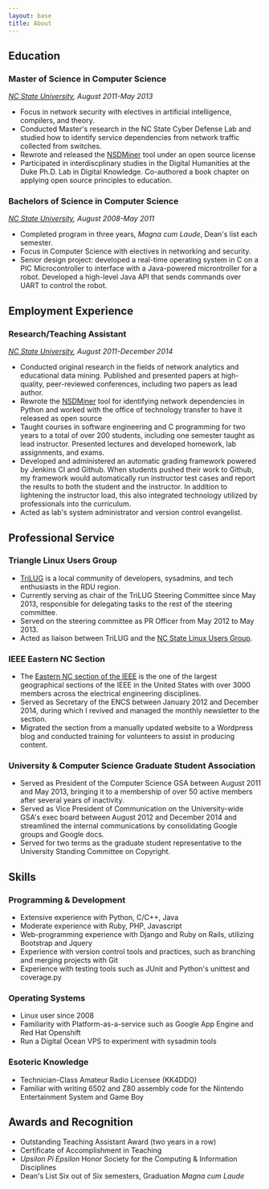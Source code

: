 ```yaml
---
layout: base
title: About
---
```


Education
---------

### Master of Science in Computer Science ###
*[NC State University][], August 2011-May 2013*

 * Focus in network security with electives in artificial intelligence, compilers, and theory.
 * Conducted Master's research in the NC State Cyber Defense Lab and studied how to identify  service dependencies from network traffic collected from switches.
 * Rewrote and released the [NSDMiner][] tool under an open source license
 * Participated in interdiscplinary studies in the Digital Humanities at the Duke Ph.D. Lab in Digital Knowledge. Co-authored a book chapter on applying open source principles to education.


### Bachelors of Science in Computer Science ###
*[NC State University][], August 2008-May 2011*

 * Completed program in three years, *Magna cum Laude*, Dean's list each semester.
 * Focus in Computer Science with electives in networking and security.
 * Senior design project: developed a real-time operating system in C on a PIC Microcontroller to interface with a Java-powered microntroller for a robot. Developed a high-level Java API that sends commands over UART to control the robot.


Employment Experience
---------------------

### Research/Teaching Assistant ###
*[NC State University][], August 2011-December 2014*

 * Conducted original research in the fields of network analytics and educational data mining. Published and presented papers at high-quality, peer-reviewed conferences, including two papers as lead author.
 * Rewrote the [NSDMiner][] tool for identifying network dependencies in Python and worked with the office of technology transfer to have it released as open source
 * Taught courses in software engineering and C programming for two years to a total of over 200 students, including one semester taught as lead instructor. Presented lectures and developed homework, lab assignments, and exams.
 * Developed and administered an automatic grading framework powered by Jenkins CI and Github. When students pushed their work to Github, my framework would automatically run instructor test cases and report the results to both the student and the instructor. In addition to lightening the instructor load, this also integrated technology utilized by professionals into the curriculum.
 * Acted as lab's system administrator and version control evangelist.


Professional Service
--------------------

### Triangle Linux Users Group ###
 * [TriLUG][] is a local community of developers, sysadmins, and tech enthusiasts in the RDU region.
 * Currently serving as chair of the TriLUG Steering Committee since May 2013, responsible for delegating tasks to the rest of the steering committee.
 * Served on the steering committee as PR Officer from May 2012 to May 2013.
 * Acted as liaison between TriLUG and the [NC State Linux Users Group][].

### IEEE Eastern NC Section ###
 * The [Eastern NC section of the IEEE][] is the one of the largest geographical sections of the IEEE in the United States with over 3000 members across the electrical engineering disciplines.
 * Served as Secretary of the ENCS between January 2012 and December 2014, during which I revived and managed the monthly newsletter to the section.
 * Migrated the section from a manually updated website to a Wordpress blog and conducted training for volunteers to assist in producing content.

### University & Computer Science Graduate Student Association ###
 * Served as President of the Computer Science GSA between August 2011 and May 2013, bringing it to a membership of over 50 active members after several years of inactivity.
 * Served as Vice President of Communication on the University-wide GSA's exec board between August 2012 and December 2014 and streamlined the internal communications by consolidating Google groups and Google docs.
 * Served for two terms as the graduate student representative to the University Standing Committee on Copyright.


Skills
------

### Programming & Development ###
 * Extensive experience with Python, C/C++, Java
 * Moderate experience with Ruby, PHP, Javascript
 * Web-programming experience with Django and Ruby on Rails, utilizing Bootstrap and Jquery
 * Experience with version control tools and practices, such as branching and merging projects with Git
 * Experience with testing tools such as JUnit and Python's unittest and coverage.py

### Operating Systems ###
 * Linux user since 2008
 * Familiarity with Platform-as-a-service such as Google App Engine and Red Hat Openshift
 * Run a Digital Ocean VPS to experiment with sysadmin tools

### Esoteric Knowledge ###
 * Technician-Class Amateur Radio Licensee (KK4DDO)
 * Familiar with writing 6502 and Z80 assembly code for the Nintendo Entertainment System and Game Boy


Awards and Recognition
----------------------
 * Outstanding Teaching Assistant Award (two years in a row)
 * Certificate of Accomplishment in Teaching
 * *Upsilon Pi Epsilon* Honor Society for the Computing & Information Disciplines
 * Dean's List Six out of Six semesters, Graduation *Magna cum Laude*

[NC State University]: http://ncsu.edu/
[NSDMiner]: http://github.com/isharacomix/nsdminer
[NC State Linux Users Group]: http://lug.ncsu.edu
[TriLUG]: http://trilug.org
[Eastern NC Section of the IEEE]: http://sites.ieee.org/encs
